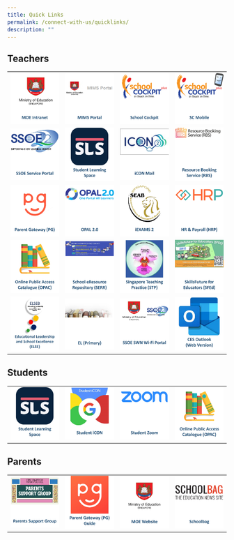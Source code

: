 ```yaml
---
title: Quick Links
permalink: /connect-with-us/quicklinks/
description: ""
---
```

## **Teachers**
<table>
	<tr>
		<td width="25%">
			<a href="https://intranet.moe.gov.sg/">
				<img src="/images/CONNECT%20with%20Us/Quick%20Links/MOE%20Intranet.jpg"/>
			</a>
		</td>
		<td width="25%">
			<a href="https://portal.mims.moe.gov.sg/idmdash/#/dashboard">
				<img src="/images/CONNECT%20with%20Us/Quick%20Links/MIMS%20Portal.jpg"/>
			</a>
		</td>
		<td width="25%">
			<a href="https://schoolcockpit.moe.gov.sg/">
				<img src="/images/CONNECT%20with%20Us/Quick%20Links/Sch%20Cockpit.jpg"/>
			</a>
		</td>
		<td width="25%">
			<a href="https://scmobile.moe.edu.sg/login">
				<img src="/images/CONNECT%20with%20Us/Quick%20Links/SCMobile.jpg"/>
			</a>
		</td>
	</tr>
	<tr>
		<td width="25%">
			<a href="https://ssoe2.moe.edu.sg/sp?id=index">
				<img src="/images/CONNECT%20with%20Us/Quick%20Links/SSOE2Portal.jpg"/>
			</a>
		</td>
		<td width="25%">
			<a href="https://vle.learning.moe.edu.sg/login">
				<img src="/images/CONNECT%20with%20Us/Quick%20Links/SLS.jpg"/>
			</a>
		</td>
		<td width="25%">
			<a href="https://workspace.google.com/dashboard">
				<img src="/images/CONNECT%20with%20Us/Quick%20Links/iCON.jpg"/>
			</a>
		</td>
		<td width="25%">
			<a href="https://rbs.avero-tech.com/">
				<img src="/images/CONNECT%20with%20Us/Quick%20Links/RBS.jpg"/>
			</a>
		</td>
	</tr>
	<tr>
		<td width="25%">
			<a href="https://pg.moe.edu.sg/">
				<img src="/images/CONNECT%20with%20Us/Quick%20Links/PG.jpg"/>
				</a>
			</td>
			<td width="25%">
				<a href="http://opal2.moe.edu.sg/">
				<img src="/images/CONNECT%20with%20Us/Quick%20Links/OPAL2.jpg"/>
				</a>
		</td>
		<td width="25%">
			<a href="http://iexams.seab.gov.sg/login">
				<img src="/images/CONNECT%20with%20Us/Quick%20Links/iEXAM2.jpg"/>
			</a>	
		</td>
		<td width="25%">
			<a href="http://www.hrp.gov.sg/">
				<img src="/images/CONNECT%20with%20Us/Quick%20Links/HRP.jpg"/>
				</a>
		</td>
	</tr>	
	<tr>
		<td width="25%">
			<a href="https://schoolibrary.moe.edu.sg/firsttoapayohpri">
				<img src="/images/CONNECT%20with%20Us/Quick%20Links/OPAC.jpg"/>
				</a>
			</td>
			<td width="25%">
				<a href="https://schoolibrary.moe.edu.sg/eresourcespri/cgi-bin/spydus.exe/MSGTRN/WPAC/HOME/">
				<img src="/images/CONNECT%20with%20Us/Quick%20Links/SERR.jpg"/>
				</a>
		</td>
		<td width="25%">
			<a href="https://go.gov.sg/stp">
				<img src="/images/CONNECT%20with%20Us/Quick%20Links/STP.jpg"/>
			</a>	
		</td>
		<td width="25%">
			<a href="https://www.opal2.moe.edu.sg/csl/s/skillsfuture-for-educators-sfed/wiki/page">
				<img src="/images/CONNECT%20with%20Us/Quick%20Links/SFEd.jpg"/>
				</a>
		</td>
	</tr>	
	<tr>
		<td width="25%">
			<a href="https://www.opal2.moe.edu.sg/csl/s/skillsfuture-for-educators-sfed/wiki/page/">
				<img src="/images/CONNECT%20with%20Us/Quick%20Links/ELSE.jpg"/>
				</a>
			</td>
			<td width="25%">
				<a href="https://go.gov.sg/elpriwiki">
				<img src="/images/CONNECT%20with%20Us/Quick%20Links/ELpri.jpg"/>
				</a>
		</td>
		<td width="25%">
			<a href="https://portal.swn.moe.edu.sg/">
				<img src="/images/CONNECT%20with%20Us/Quick%20Links/SWN.jpg"/>
			</a>	
		</td>
		<td width="25%">
			<a href="https://schools.gov.sg/owa/">
				<img src="/images/CONNECT%20with%20Us/Quick%20Links/CES.jpg"/>
				</a>
		</td>
	</tr>
</table>


## **Students**
<table>
		<tr>
		<td width="25%">
			<a href="https://vle.learning.moe.edu.sg/login">
				<img src="/images/CONNECT%20with%20Us/Quick%20Links/SLS.jpg"/>
			</a>
		</td>
		<td width="25%">
			<a href="https://workspace.google.com/dashboard">
				<img src="/images/CONNECT%20with%20Us/Quick%20Links/StudentiCON.jpg"/>
			</a>
		</td>
		<td width="25%">
			<a href="https://students-edu-sg.zoom.us/">
				<img src="/images/CONNECT%20with%20Us/Quick%20Links/ZOOM.jpg"/>
			</a>	
		</td>
		<td width="25%">
			<a href="https://schoolibrary.moe.edu.sg/firsttoapayohpri">
				<img src="/images/CONNECT%20with%20Us/Quick%20Links/OPAC.jpg"/>
				</a>
			</td>
	</tr>
</table>

## **Parents**
<table>
		<tr>
		<td width="25%">
			<a href="/ftpps-family/parent-support-group/">
				<img src="/images/CONNECT%20with%20Us/Quick%20Links/PSG.jpg"/>
				</a>
			</td>
			<td width="25%">
				<a href="/ftpps-family/parents-corner/parents-gateway/">
				<img src="/images/CONNECT%20with%20Us/Quick%20Links/PGGuide.jpg"/>
				</a>
		</td>
		<td width="25%">
			<a href="https://www.moe.gov.sg/">
				<img src="/images/CONNECT%20with%20Us/Quick%20Links/MOEWeb.jpg"/>
			</a>	
		</td>
		<td width="25%">
			<a href=https://www.schoolbag.edu.sg/">
				<img src="/images/CONNECT%20with%20Us/Quick%20Links/Schoolbag.jpg"/>
				</a>
		</td>
	</tr>
</table>